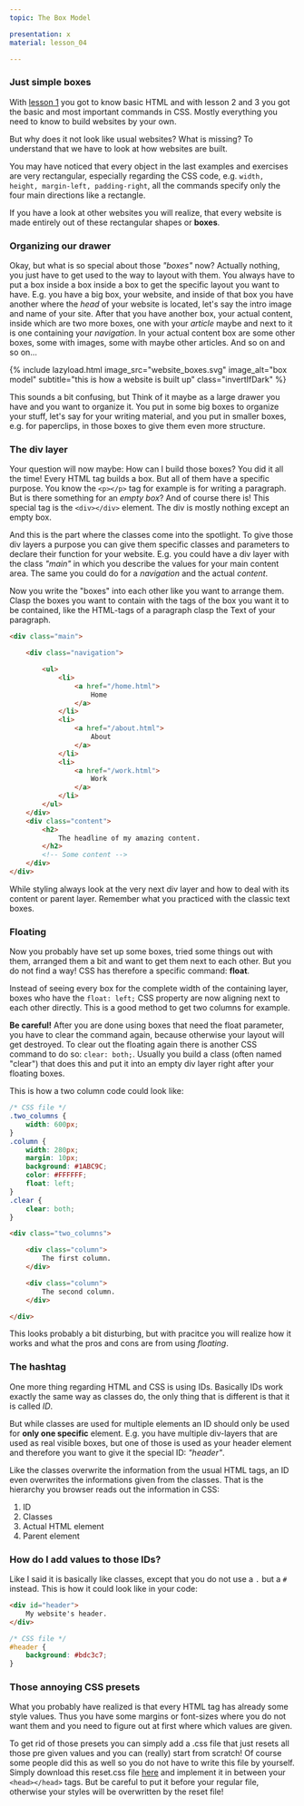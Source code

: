 ```yaml
---
topic: The Box Model

presentation: x
material: lesson_04

---
```


### Just simple boxes

With [lesson 1](#lesson-01) you got to know basic HTML and with lesson 2 and 3 you got the basic and most important commands in CSS. Mostly everything you need to know to build websites by your own.

But why does it not look like usual websites? What is missing? To understand that we have to look at how websites are built.

You may have noticed that every object in the last examples and exercises are very rectangular, especially regarding the CSS code, e.g. `width, height, margin-left, padding-right`, all the commands specify only the four main directions like a rectangle.

If you have a look at other websites you will realize, that every website is made entirely out of these rectangular shapes or **boxes**.

### Organizing our drawer

Okay, but what is so special about those _"boxes"_ now? Actually nothing, you just have to get used to the way to layout with them. You always have to put a box inside a box inside a box to get the specific layout you want to have. E.g. you have a big box, your website, and inside of that box you have another where the _head_ of your website is located, let's say the intro image and name of your site. After that you have another box, your actual content, inside which are two more boxes, one with your _article_ maybe and next to it is one containing your _navigation_. In your actual content box are some other boxes, some with images, some with maybe other articles. And so on and so on...

{% include lazyload.html image_src="website_boxes.svg" image_alt="box model" subtitle="this is how a website is built up" class="invertIfDark" %}

This sounds a bit confusing, but Think of it maybe as a large drawer you have and you want to organize it. You put in some big boxes to organize your stuff, let's say for your writing material, and you put in smaller boxes, e.g. for paperclips, in those boxes to give them even more structure.

### The div layer

Your question will now maybe: How can I build those boxes? You did it all the time! Every HTML tag builds a box. But all of them have a specific purpose. You know the `<p></p>` tag for example is for writing a paragraph. But is there something for an _empty box_? And of course there is!
This special tag is the `<div></div>` element. The div is mostly nothing except an empty box.

And this is the part where the classes come into the spotlight. To give those div layers a purpose you can give them specific classes and parameters to declare their function for your website. E.g. you could have a div layer with the class _"main"_ in which you describe the values for your main content area. The same you could do for a _navigation_ and the actual _content_.

Now you write the "boxes" into each other like you want to arrange them. Clasp the boxes you want to contain with the tags of the box you want it to be contained, like the HTML-tags of a paragraph clasp the Text of your paragraph.

```html
<div class="main">

    <div class="navigation">

        <ul>
            <li>
                <a href="/home.html">
                    Home
                </a>
            </li>
            <li>
                <a href="/about.html">
                    About
                </a>
            </li>
            <li>
                <a href="/work.html">
                    Work
                </a>
            </li>
        </ul>
    </div>
    <div class="content">
        <h2>
            The headline of my amazing content.
        </h2>
        <!-- Some content -->
    </div>
</div>
```

While styling always look at the very next div layer and how to deal with its content or parent layer. Remember what you practiced with the classic text boxes.

### Floating

Now you probably have set up some boxes, tried some things out with them, arranged them a bit and want to get them next to each other. But you do not find a way! CSS has therefore a specific command: **float**.

Instead of seeing every box for the complete width of the containing layer, boxes who have the `float: left;` CSS property are now aligning next to each other directly. This is a good method to get two columns for example.

**Be careful!** After you are done using boxes that need the float parameter, you have to clear the command again, because otherwise your layout will get destroyed. To clear out the floating again there is another CSS command to do so: `clear: both;`. Usually you build a class (often named "clear") that does this and put it into an empty div layer right after your floating boxes.

This is how a two column code could look like:

```css
/* CSS file */
.two_columns {
	width: 600px;
}
.column {
	width: 280px;
	margin: 10px;
	background: #1ABC9C;
	color: #FFFFFF;
	float: left;
}
.clear {
	clear: both;
}
```


```html
<div class="two_columns">

    <div class="column">
        The first column.
    </div>

    <div class="column">
        The second column.
    </div>

</div>
```

This looks probably a bit disturbing, but with pracitce you will realize how it works and what the pros and cons are from using _floating_.

### The hashtag

One more thing regarding HTML and CSS is using IDs. Basically IDs work exactly the same way as classes do, the only thing that is different is that it is called _ID_.

But while classes are used for multiple elements an ID should only be used for **only one specific** element. E.g. you have multiple div-layers that are used as real visible boxes, but one of those is used as your header element and therefore you want to give it the special ID: _"header"_.

Like the classes overwrite the information from the usual HTML tags, an ID even overwrites the informations given from the classes. That is the hierarchy you browser reads out the information in CSS:

1.  ID
2.  Classes
3.  Actual HTML element
4.  Parent element

### How do I add values to those IDs?

Like I said it is basically like classes, except that you do not use a `.` but a `#` instead. This is how it could look like in your code:

```html
<div id="header">
    My website's header.
</div>
```

```css
/* CSS file */
#header {
	background: #bdc3c7;
}
```

### Those annoying CSS presets

What you probably have realized is that every HTML tag has already some style values. Thus you have some margins or font-sizes where you do not want them and you need to figure out at first where which values are given.

To get rid of those presets you can simply add a .css file that just resets all those pre given values and you can (really) start from scratch! Of course some people did this as well so you do not have to write this file by yourself. Simply download this reset.css file [here](http://cssreset.com/scripts/eric-meyer-reset-css/) and implement it in between your `<head></head>` tags. But be careful to put it before your regular file, otherwise your styles will be overwritten by the reset file!
